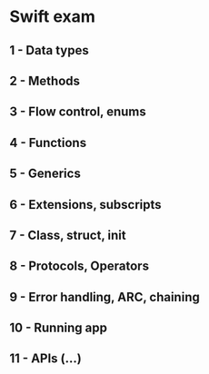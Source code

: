 # Swift exam

## 1 - Data types
## 2 - Methods
## 3 - Flow control, enums
## 4 - Functions
## 5 - Generics
## 6 - Extensions, subscripts
## 7 - Class, struct, init
## 8 - Protocols, Operators
## 9 - Error handling, ARC, chaining
## 10 - Running app
## 11 - APIs (...)

